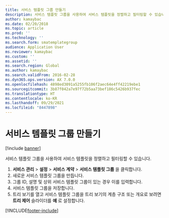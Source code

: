 ```yaml
---
title: 서비스 템플릿 그룹 만들기
description: 서비스 템플릿 그룹을 사용하여 서비스 템플릿을 정렬하고 필터링할 수 있습니다.
author: kamaybac
ms.date: 02/20/2018
ms.topic: article
ms.prod: ''
ms.technology: ''
ms.search.form: smatemplategroup
audience: Application User
ms.reviewer: kamaybac
ms.custom: ''
ms.assetid: ''
ms.search.region: Global
ms.author: kamaybac
ms.search.validFrom: 2016-02-28
ms.dyn365.ops.version: AX 7.0.0
ms.openlocfilehash: 4898ed3091a5255fb106f2aec64e4ff42219ebe1
ms.sourcegitcommit: 3b87f042a7e97f72b5aa73bef186c5426b937fec
ms.translationtype: HT
ms.contentlocale: ko-KR
ms.lasthandoff: 09/29/2021
ms.locfileid: "8447898"
---
```

# <a name="create-a-service-template-group"></a>서비스 템플릿 그룹 만들기  

[!include [banner](../includes/banner.md)]

서비스 템플릿 그룹을 사용하여 서비스 템플릿을 정렬하고 필터링할 수 있습니다.

1. **서비스 관리** \> **설정** \> **서비스 계약** \> **서비스 템플릿 그룹** 을 클릭합니다.
2. 새로운 서비스 템플릿 그룹을 만듭니다.
3. 그룹 ID, 설명 및 상위 서비스 템플릿 그룹이 있는 경우 이를 입력합니다.
4. 서비스 템플릿 그룹을 저장합니다.
5. 트리 보기를 열고 서비스 템플릿 그룹을 트리 보기의 계층 구조 또는 개요로 보려면 **트리 제어** 슬라이더를 **예** 로 설정합니다.





[!INCLUDE[footer-include](../../includes/footer-banner.md)]